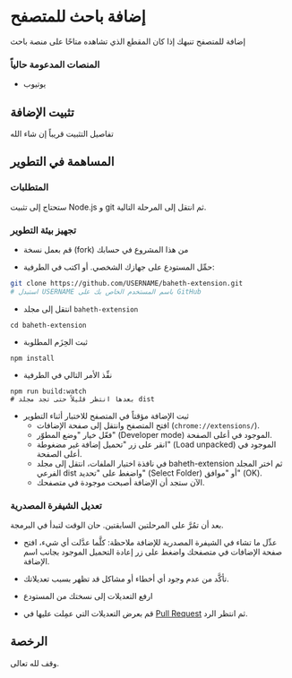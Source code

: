 <div>

# إضافة باحث للمتصفح
إضافة للمتصفح تنبهك إذا كان المقطع الذي تشاهده متاحًا على منصة باحث

### المنصات المدعومة حالياً
- يوتيوب

## تثبيت الإضافة
تفاصيل التثبيت قريباً إن شاء الله

## المساهمة في التطوير

### المتطلبات
ستحتاج إلى تثبيت Node.js و git ثم انتقل إلى المرحلة التالية.

### تجهيز بيئة التطوير
- قم بعمل نسخة (fork) من هذا المشروع في حسابك

- حمِّل المستودع على جهازك الشخصي. أو اكتب في الطرفية:
```bash
git clone https://github.com/USERNAME/baheth-extension.git
# استبدل USERNAME باسم المستخدم الخاص بك على GitHub
```

- انتقل إلى مجلد `baheth-extension`
```
cd baheth-extension
```

- ثبت الحِزَم المطلوبة
```
npm install
```

- نفِّذ الأمر التالي في الطرفية
```
npm run build:watch
# بعدها انتظر قليلاً حتى تجد مجلد dist
```

- ثبت الإضافة مؤقتاً في المتصفح للاختبار أثناء التطوير
    - افتح المتصفح وانتقل إلى صفحة الإضافات (`chrome://extensions/`).
    - فعّل خيار "وضع المطوّر" (Developer mode) الموجود في أعلى الصفحة.
    - انقر على زر "تحميل إضافة غير مضغوطة" (Load unpacked) الموجود في أعلى الصفحة.
    - في نافذة اختيار الملفات، انتقل إلى مجلد baheth-extension ثم اختر المجلد الفرعي dist واضغط على "تحديد" (Select Folder) أو "موافق" (OK).
    - الآن ستجد أن الإضافة أصبحت موجودة في متصفحك.

### تعديل الشيفرة المصدرية
بعد أن تمُرَّ على المرحلتين السابقتين. حان الوقت لتبدأ في البرمجة.

- عدِّل ما تشاء في الشيفرة المصدرية للإضافة
ملاحظة: كلَّما عدَّلت أي شيء، افتح صفحة الإضافات في متصفحك واضغط على زر إعادة التحميل الموجود بجانب اسم الإضافة.

- تأكَّد من عدم وجود أي أخطاء أو مشاكل قد تظهر بسبب تعديلاتك.

- ارفع التعديلات إلى نسختك من المستودع

- قم بعرض التعديلات التي عمِلت عليها في [Pull Request](https://github.com/ieasybooks/baheth-extension/pulls) ثم انتظر الرد.

## الرخصة

وقف لله تعالى.
